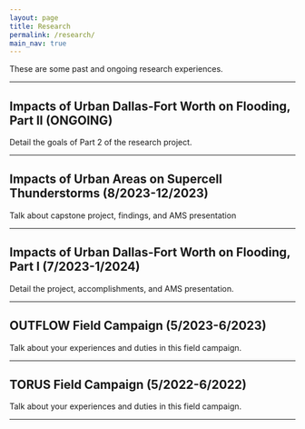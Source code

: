 ```yaml
---
layout: page
title: Research
permalink: /research/
main_nav: true
---
```

<p>These are some past and ongoing research experiences.</p>

<hr>

<h2 id="headings">Impacts of Urban Dallas-Fort Worth on Flooding, Part II (ONGOING)</h2>
<p>Detail the goals of Part 2 of the research project.</p>

<hr>

<h2 id="headings">Impacts of Urban Areas on Supercell Thunderstorms (8/2023-12/2023)</h2>
<p> Talk about capstone project, findings, and AMS presentation</p>

<hr>

<h2 id="headings">Impacts of Urban Dallas-Fort Worth on Flooding, Part I (7/2023-1/2024)</h2>
<p> Detail the project, accomplishments, and AMS presentation.</p>

<hr>

<h2 id="headings">OUTFLOW Field Campaign (5/2023-6/2023)</h2>
<p> Talk about your experiences and duties in this field campaign.</p>

<hr>

<h2 id="headings">TORUS Field Campaign (5/2022-6/2022)</h2>
<p> Talk about your experiences and duties in this field campaign.</p>

<hr>
